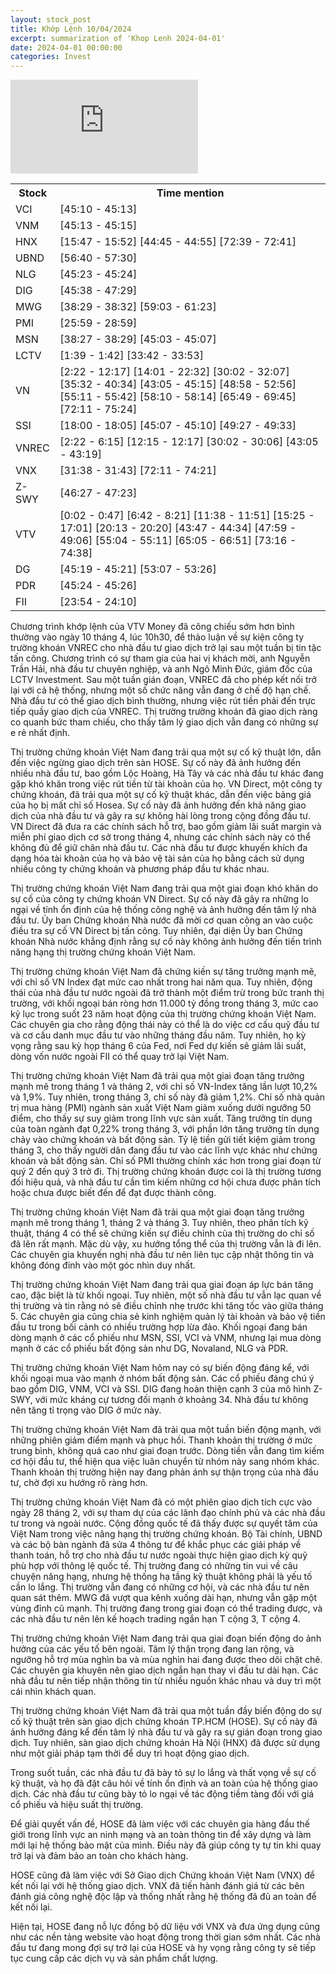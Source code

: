 ```yaml
---
layout: stock_post
title: Khớp Lệnh 10/04/2024
excerpt: summarization of 'Khop Lenh 2024-04-01'
date: 2024-04-01 00:00:00
categories: Invest
---
```


<iframe id="player" src="https://www.youtube.com/embed/fuasJbRUux8?enablejsapi=1" frameborder="0" allow="accelerometer; autoplay; clipboard-write; encrypted-media; gyroscope; picture-in-picture; web-share" allowfullscreen></iframe>

<table><tr><th>Stock</th><th>Time mention</th></tr><tr><td scope='row'>VCI</td><td><a onclick='go_to(2710.27)'>[45:10 - 45:13] </a></td></tr><tr><td scope='row'>VNM</td><td><a onclick='go_to(2713.27)'>[45:13 - 45:15] </a></td></tr><tr><td scope='row'>HNX</td><td><a onclick='go_to(947.92)'>[15:47 - 15:52] </a><a onclick='go_to(2685.27)'>[44:45 - 44:55] </a><a onclick='go_to(4359.22)'>[72:39 - 72:41] </a></td></tr><tr><td scope='row'>UBND</td><td><a onclick='go_to(3400.2)'>[56:40 - 57:30] </a></td></tr><tr><td scope='row'>NLG</td><td><a onclick='go_to(2723.27)'>[45:23 - 45:24] </a></td></tr><tr><td scope='row'>DIG</td><td><a onclick='go_to(2738.27)'>[45:38 - 47:29] </a></td></tr><tr><td scope='row'>MWG</td><td><a onclick='go_to(2309.96)'>[38:29 - 38:32] </a><a onclick='go_to(3543.64)'>[59:03 - 61:23] </a></td></tr><tr><td scope='row'>PMI</td><td><a onclick='go_to(1559.85)'>[25:59 - 28:59] </a></td></tr><tr><td scope='row'>MSN</td><td><a onclick='go_to(2307.96)'>[38:27 - 38:29] </a><a onclick='go_to(2703.27)'>[45:03 - 45:07] </a></td></tr><tr><td scope='row'>LCTV</td><td><a onclick='go_to(99.58)'>[1:39 - 1:42] </a><a onclick='go_to(2022.96)'>[33:42 - 33:53] </a></td></tr><tr><td scope='row'>VN</td><td><a onclick='go_to(142.61)'>[2:22 - 12:17] </a><a onclick='go_to(841.2)'>[14:01 - 22:32] </a><a onclick='go_to(1802.85)'>[30:02 - 32:07] </a><a onclick='go_to(2132.96)'>[35:32 - 40:34] </a><a onclick='go_to(2585.27)'>[43:05 - 45:15] </a><a onclick='go_to(2938.89)'>[48:58 - 52:56] </a><a onclick='go_to(3311.88)'>[55:11 - 55:42] </a><a onclick='go_to(3490.0)'>[58:10 - 58:14] </a><a onclick='go_to(3949.96)'>[65:49 - 69:45] </a><a onclick='go_to(4331.98)'>[72:11 - 75:24] </a></td></tr><tr><td scope='row'>SSI</td><td><a onclick='go_to(1080.9)'>[18:00 - 18:05] </a><a onclick='go_to(2707.27)'>[45:07 - 45:10] </a><a onclick='go_to(2967.35)'>[49:27 - 49:33] </a></td></tr><tr><td scope='row'>VNREC</td><td><a onclick='go_to(142.61)'>[2:22 - 6:15] </a><a onclick='go_to(735.2)'>[12:15 - 12:17] </a><a onclick='go_to(1802.85)'>[30:02 - 30:06] </a><a onclick='go_to(2585.27)'>[43:05 - 43:19] </a></td></tr><tr><td scope='row'>VNX</td><td><a onclick='go_to(1898.85)'>[31:38 - 31:43] </a><a onclick='go_to(4331.98)'>[72:11 - 74:21] </a></td></tr><tr><td scope='row'>Z-SWY</td><td><a onclick='go_to(2787.27)'>[46:27 - 47:23] </a></td></tr><tr><td scope='row'>VTV</td><td><a onclick='go_to(2.8)'>[0:02 - 0:47] </a><a onclick='go_to(402.75)'>[6:42 - 8:21] </a><a onclick='go_to(698.2)'>[11:38 - 11:51] </a><a onclick='go_to(925.2)'>[15:25 - 17:01] </a><a onclick='go_to(1213.9)'>[20:13 - 20:20] </a><a onclick='go_to(2627.27)'>[43:47 - 44:34] </a><a onclick='go_to(2879.61)'>[47:59 - 49:06] </a><a onclick='go_to(3304.66)'>[55:04 - 55:11] </a><a onclick='go_to(3905.54)'>[65:05 - 66:51] </a><a onclick='go_to(4396.5)'>[73:16 - 74:38] </a></td></tr><tr><td scope='row'>DG</td><td><a onclick='go_to(2719.27)'>[45:19 - 45:21] </a><a onclick='go_to(3187.39)'>[53:07 - 53:26] </a></td></tr><tr><td scope='row'>PDR</td><td><a onclick='go_to(2724.27)'>[45:24 - 45:26] </a></td></tr><tr><td scope='row'>FII</td><td><a onclick='go_to(1434.85)'>[23:54 - 24:10] </a></td></tr></table>

Chương trình khớp lệnh của VTV Money đã công chiếu sớm hơn bình thường vào ngày 10 tháng 4, lúc 10h30, để thảo luận về sự kiện công ty trường khoán VNREC cho nhà đầu tư giao dịch trở lại sau một tuần bị tin tặc tấn công. Chương trình có sự tham gia của hai vị khách mời, anh Nguyễn Trần Hải, nhà đầu tư chuyên nghiệp, và anh Ngô Minh Đức, giám đốc của LCTV Investment. Sau một tuần gián đoạn, VNREC đã cho phép kết nối trở lại với cả hệ thống, nhưng một số chức năng vẫn đang ở chế độ hạn chế. Nhà đầu tư có thể giao dịch bình thường, nhưng việc rút tiền phải đến trực tiếp quầy giao dịch của VNREC. Thị trường trường khoán đã giao dịch ràng co quanh bức tham chiếu, cho thấy tâm lý giao dịch vẫn đang có những sự e rẻ nhất định.

Thị trường chứng khoán Việt Nam đang trải qua một sự cố kỹ thuật lớn, dẫn đến việc ngừng giao dịch trên sàn HOSE. Sự cố này đã ảnh hưởng đến nhiều nhà đầu tư, bao gồm Lộc Hoàng, Hà Tây và các nhà đầu tư khác đang gặp khó khăn trong việc rút tiền từ tài khoản của họ. VN Direct, một công ty chứng khoán, đã trải qua một sự cố kỹ thuật khác, dẫn đến việc bảng giá của họ bị mất chỉ số Hosea. Sự cố này đã ảnh hưởng đến khả năng giao dịch của nhà đầu tư và gây ra sự không hài lòng trong cộng đồng đầu tư. VN Direct đã đưa ra các chính sách hỗ trợ, bao gồm giảm lãi suất margin và miễn phí giao dịch cơ sở trong tháng 4, nhưng các chính sách này có thể không đủ để giữ chân nhà đầu tư. Các nhà đầu tư được khuyến khích đa dạng hóa tài khoản của họ và bảo vệ tài sản của họ bằng cách sử dụng nhiều công ty chứng khoán và phương pháp đầu tư khác nhau.

Thị trường chứng khoán Việt Nam đang trải qua một giai đoạn khó khăn do sự cố của công ty chứng khoán VN Direct. Sự cố này đã gây ra những lo ngại về tính ổn định của hệ thống công nghệ và ảnh hưởng đến tâm lý nhà đầu tư. Ủy ban Chứng khoán Nhà nước đã mời cơ quan công an vào cuộc điều tra sự cố VN Direct bị tấn công. Tuy nhiên, đại diện Ủy ban Chứng khoán Nhà nước khẳng định rằng sự cố này không ảnh hưởng đến tiến trình nâng hạng thị trường chứng khoán Việt Nam.

Thị trường chứng khoán Việt Nam đã chứng kiến sự tăng trưởng mạnh mẽ, với chỉ số VN Index đạt mức cao nhất trong hai năm qua. Tuy nhiên, động thái của nhà đầu tư nước ngoài đã trở thành một điểm trừ trong bức tranh thị trường, với khối ngoại bán ròng hơn 11.000 tỷ đồng trong tháng 3, mức cao kỷ lục trong suốt 23 năm hoạt động của thị trường chứng khoán Việt Nam. Các chuyên gia cho rằng động thái này có thể là do việc cơ cấu quỹ đầu tư và cơ cấu danh mục đầu tư vào những tháng đầu năm. Tuy nhiên, họ kỳ vọng rằng sau kỳ họp tháng 6 của Fed, nơi Fed dự kiến sẽ giảm lãi suất, dòng vốn nước ngoài FII có thể quay trở lại Việt Nam.

Thị trường chứng khoán Việt Nam đã trải qua một giai đoạn tăng trưởng mạnh mẽ trong tháng 1 và tháng 2, với chỉ số VN-Index tăng lần lượt 10,2% và 1,9%. Tuy nhiên, trong tháng 3, chỉ số này đã giảm 1,2%. Chỉ số nhà quản trị mua hàng (PMI) ngành sản xuất Việt Nam giảm xuống dưới ngưỡng 50 điểm, cho thấy sự suy giảm trong lĩnh vực sản xuất. Tăng trưởng tín dụng của toàn ngành đạt 0,22% trong tháng 3, với phần lớn tăng trưởng tín dụng chảy vào chứng khoán và bất động sản. Tỷ lệ tiền gửi tiết kiệm giảm trong tháng 3, cho thấy người dân đang đầu tư vào các lĩnh vực khác như chứng khoán và bất động sản. Chỉ số PMI thường chính xác hơn trong giai đoạn từ quý 2 đến quý 3 trở đi. Thị trường chứng khoán được coi là thị trường tương đối hiệu quả, và nhà đầu tư cần tìm kiếm những cơ hội chưa được phân tích hoặc chưa được biết đến để đạt được thành công.

Thị trường chứng khoán Việt Nam đã trải qua một giai đoạn tăng trưởng mạnh mẽ trong tháng 1, tháng 2 và tháng 3. Tuy nhiên, theo phân tích kỹ thuật, tháng 4 có thể sẽ chứng kiến sự điều chỉnh của thị trường do chỉ số đã lên rất mạnh. Mặc dù vậy, xu hướng tổng thể của thị trường vẫn là đi lên. Các chuyên gia khuyến nghị nhà đầu tư nên liên tục cập nhật thông tin và không đóng đinh vào một góc nhìn duy nhất.

Thị trường chứng khoán Việt Nam đang trải qua giai đoạn áp lực bán tăng cao, đặc biệt là từ khối ngoại. Tuy nhiên, một số nhà đầu tư vẫn lạc quan về thị trường và tin rằng nó sẽ điều chỉnh nhẹ trước khi tăng tốc vào giữa tháng 5. Các chuyên gia cũng chia sẻ kinh nghiệm quản lý tài khoản và bảo vệ tiền đầu tư trong bối cảnh có nhiều trường hợp lừa đảo. Khối ngoại đang bán dòng mạnh ở các cổ phiếu như MSN, SSI, VCI và VNM, nhưng lại mua dòng mạnh ở các cổ phiếu bất động sản như DG, Novaland, NLG và PDR.

Thị trường chứng khoán Việt Nam hôm nay có sự biến động đáng kể, với khối ngoại mua vào mạnh ở nhóm bất động sản. Các cổ phiếu đáng chú ý bao gồm DIG, VNM, VCI và SSI. DIG đang hoàn thiện cạnh 3 của mô hình Z-SWY, với mức kháng cự tương đối mạnh ở khoảng 34. Nhà đầu tư không nên tăng tỉ trọng vào DIG ở mức này.

Thị trường chứng khoán Việt Nam đã trải qua một tuần biến động mạnh, với những phiên giảm điểm mạnh và phục hồi. Thanh khoản thị trường ở mức trung bình, không quá cao như giai đoạn trước. Dòng tiền vẫn đang tìm kiếm cơ hội đầu tư, thể hiện qua việc luân chuyển từ nhóm này sang nhóm khác. Thanh khoản thị trường hiện nay đang phản ánh sự thận trọng của nhà đầu tư, chờ đợi xu hướng rõ ràng hơn.

Thị trường chứng khoán Việt Nam đã có một phiên giao dịch tích cực vào ngày 28 tháng 2, với sự tham dự của các lãnh đạo chính phủ và các nhà đầu tư trong và ngoài nước. Cộng đồng quốc tế đã thấy được sự quyết tâm của Việt Nam trong việc nâng hạng thị trường chứng khoán. Bộ Tài chính, UBND và các bộ bàn ngành đã sửa 4 thông tư để khắc phục các giải pháp về thanh toán, hỗ trợ cho nhà đầu tư nước ngoài thực hiện giao dịch kỳ quỹ phù hợp với thông lệ quốc tế. Thị trường đang có những tin vui về câu chuyện nâng hạng, nhưng hệ thống hạ tầng kỹ thuật không phải là yếu tố cần lo lắng. Thị trường vẫn đang có những cơ hội, và các nhà đầu tư nên quan sát thêm. MWG đã vượt qua kênh xuống dài hạn, nhưng vẫn gặp một vùng đỉnh cũ mạnh. Thị trường đang trong giai đoạn có thể trading được, và các nhà đầu tư nên lên kế hoạch trading ngắn hạn T cộng 3, T cộng 4.

Thị trường chứng khoán Việt Nam đang trải qua giai đoạn biến động do ảnh hưởng của các yếu tố bên ngoài. Tâm lý thận trọng đang lan rộng, và ngưỡng hỗ trợ mùa nghìn ba và mùa nghìn hai đang được theo dõi chặt chẽ. Các chuyên gia khuyên nên giao dịch ngắn hạn thay vì đầu tư dài hạn. Các nhà đầu tư nên tiếp nhận thông tin từ nhiều nguồn khác nhau và duy trì một cái nhìn khách quan.

Thị trường chứng khoán Việt Nam đã trải qua một tuần đầy biến động do sự cố kỹ thuật trên sàn giao dịch chứng khoán TP.HCM (HOSE). Sự cố này đã ảnh hưởng đáng kể đến tâm lý nhà đầu tư và gây ra sự gián đoạn trong giao dịch. Tuy nhiên, sàn giao dịch chứng khoán Hà Nội (HNX) đã được sử dụng như một giải pháp tạm thời để duy trì hoạt động giao dịch.

Trong suốt tuần, các nhà đầu tư đã bày tỏ sự lo lắng và thất vọng về sự cố kỹ thuật, và họ đã đặt câu hỏi về tính ổn định và an toàn của hệ thống giao dịch. Các nhà đầu tư cũng bày tỏ lo ngại về tác động tiềm tàng đối với giá cổ phiếu và hiệu suất thị trường.

Để giải quyết vấn đề, HOSE đã làm việc với các chuyên gia hàng đầu thế giới trong lĩnh vực an ninh mạng và an toàn thông tin để xây dựng và làm mới lại hệ thống bảo mật của mình. Điều này đã giúp công ty tự tin khi quay trở lại và đảm bảo an toàn cho khách hàng.

HOSE cũng đã làm việc với Sở Giao dịch Chứng khoán Việt Nam (VNX) để kết nối lại với hệ thống giao dịch. VNX đã tiến hành đánh giá từ các bên đánh giá công nghệ độc lập và thống nhất rằng hệ thống đã đủ an toàn để kết nối lại.

Hiện tại, HOSE đang nỗ lực đồng bộ dữ liệu với VNX và đưa ứng dụng cũng như các nền tảng website vào hoạt động trong thời gian sớm nhất. Các nhà đầu tư đang mong đợi sự trở lại của HOSE và hy vọng rằng công ty sẽ tiếp tục cung cấp các dịch vụ và sản phẩm chất lượng.
